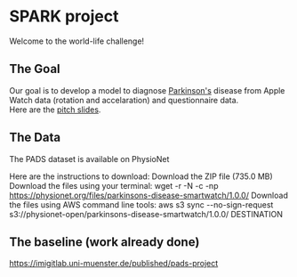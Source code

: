 # SPARK project
Welcome to the world-life challenge! <br>

## The Goal

Our goal is to develop a model to diagnose [Parkinson's](https://www.who.int/news-room/fact-sheets/detail/parkinson-disease) disease from Apple Watch data (rotation and accelaration) and questionnaire data. <br>
Here are the [pitch slides](https://docs.google.com/presentation/d/1gdGfYFbZ1nauL5MrTryWylVPRaeiTgPQRvsO12wWe0M/edit?slide=id.g377c5352b2f_0_2530&pli=1#slide=id.g377c5352b2f_0_2530).

## The Data
The PADS dataset is available on PhysioNet

Here are the instructions to download:
Download the ZIP file (735.0 MB)
Download the files using your terminal:
wget -r -N -c -np https://physionet.org/files/parkinsons-disease-smartwatch/1.0.0/
Download the files using AWS command line tools:
aws s3 sync --no-sign-request s3://physionet-open/parkinsons-disease-smartwatch/1.0.0/ DESTINATION

## The baseline (work already done)

https://imigitlab.uni-muenster.de/published/pads-project
